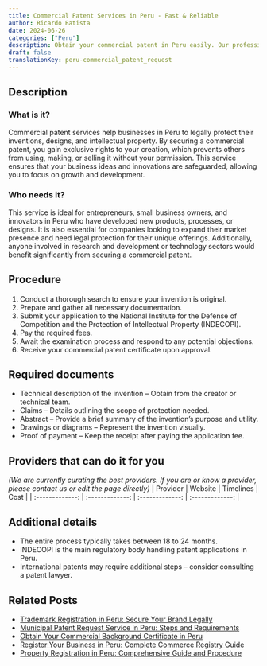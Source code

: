 ```yaml
---
title: Commercial Patent Services in Peru - Fast & Reliable
author: Ricardo Batista
date: 2024-06-26
categories: ["Peru"]
description: Obtain your commercial patent in Peru easily. Our professional service guarantees quick and reliable registration.
draft: false
translationKey: peru-commercial_patent_request
---
```


## Description
### What is it?
Commercial patent services help businesses in Peru to legally protect their inventions, designs, and intellectual property. By securing a commercial patent, you gain exclusive rights to your creation, which prevents others from using, making, or selling it without your permission. This service ensures that your business ideas and innovations are safeguarded, allowing you to focus on growth and development.

### Who needs it?
This service is ideal for entrepreneurs, small business owners, and innovators in Peru who have developed new products, processes, or designs. It is also essential for companies looking to expand their market presence and need legal protection for their unique offerings. Additionally, anyone involved in research and development or technology sectors would benefit significantly from securing a commercial patent.

## Procedure

1. Conduct a thorough search to ensure your invention is original.
2. Prepare and gather all necessary documentation.
3. Submit your application to the National Institute for the Defense of Competition and the Protection of Intellectual Property (INDECOPI).
4. Pay the required fees.
5. Await the examination process and respond to any potential objections.
6. Receive your commercial patent certificate upon approval.


## Required documents

- Technical description of the invention – Obtain from the creator or technical team.
- Claims – Details outlining the scope of protection needed.
- Abstract – Provide a brief summary of the invention’s purpose and utility.
- Drawings or diagrams – Represent the invention visually.
- Proof of payment – Keep the receipt after paying the application fee.


## Providers that can do it for you
_(We are currently curating the best providers. If you are or know a provider, please contact us or edit the page directly)_
| Provider        |     Website     |     Timelines    |       Cost      |
| :-------------: | :-------------: |  :-------------: | :-------------: |

## Additional details

- The entire process typically takes between 18 to 24 months.
- INDECOPI is the main regulatory body handling patent applications in Peru.
- International patents may require additional steps – consider consulting a patent lawyer.




## Related Posts

- [Trademark Registration in Peru: Secure Your Brand Legally](https://tramitit.com/guides/peru/trademark_registration/)
- [Municipal Patent Request Service in Peru: Steps and Requirements](https://tramitit.com/guides/peru/municipal_patent_request/)
- [Obtain Your Commercial Background Certificate in Peru](https://tramitit.com/guides/peru/commercial_background_certificate/)
- [Register Your Business in Peru: Complete Commerce Registry Guide](https://tramitit.com/guides/peru/commerce_registry_registration/)
- [Property Registration in Peru: Comprehensive Guide and Procedure](https://tramitit.com/guides/peru/property_registration/)
